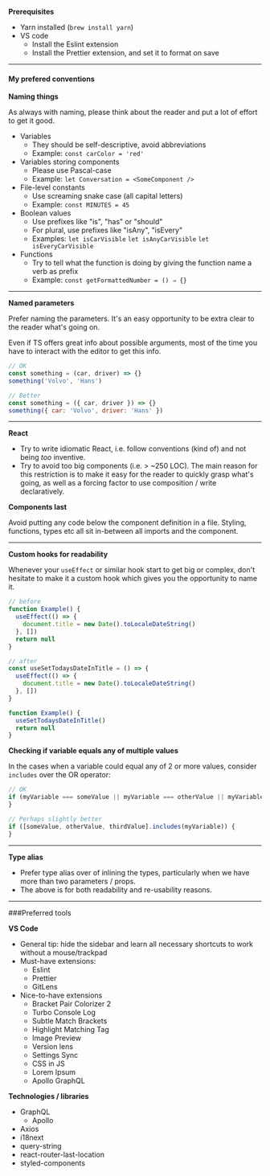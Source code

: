 **Prerequisites**

- Yarn installed (`brew install yarn`)
- VS code
  - Install the Eslint extension
  - Install the Prettier extension, and set it to format on save

---

#### My prefered conventions

**Naming things**

As always with naming, please think about the reader and put a lot of effort to get it good.

- Variables
  - They should be self-descriptive, avoid abbreviations
  - Example: `const carColor = 'red'`
- Variables storing components
  - Please use Pascal-case
  - Example: `let Conversation = <SomeComponent />`
- File-level constants
  - Use screaming snake case (all capital letters)
  - Example: `const MINUTES = 45`
- Boolean values
  - Use prefixes like "is", "has" or "should"
  - For plural, use prefixes like "isAny", "isEvery"
  - Examples: `let isCarVisible` `let isAnyCarVisible` `let isEveryCarVisible`
- Functions
  - Try to tell what the function is doing by giving the function name a verb as prefix
  - Example: `const getFormattedNumber = () ⇒ {}`

---

**Named parameters**

Prefer naming the parameters. It's an easy opportunity to be extra clear to the reader what's going on.

Even if TS offers great info about possible arguments, most of the time you have to interact with the editor to get this info.

```jsx
// OK
const something = (car, driver) => {}
something('Volvo', 'Hans')

// Better
const something = ({ car, driver }) => {}
something({ car: 'Volvo', driver: 'Hans' })
```

---

**React**

- Try to write idiomatic React, i.e. follow conventions (kind of) and not being _too_ inventive.
- Try to avoid too big components (i.e. > ~250 LOC). The main reason for this restriction is to make it easy for the reader to quickly grasp what's going, as well as a forcing factor to use composition / write declaratively.

**Components last**

Avoid putting any code below the component definition in a file. Styling, functions, types etc all sit in-between all imports and the component.

---

**Custom hooks for readability**

Whenever your `useEffect` or similar hook start to get big or complex, don't hesitate to make it a custom hook which gives you the opportunity to name it.

```jsx
// before
function Example() {
  useEffect(() => {
    document.title = new Date().toLocaleDateString()
  }, [])
  return null
}

// after
const useSetTodaysDateInTitle = () => {
  useEffect(() => {
    document.title = new Date().toLocaleDateString()
  }, [])
}

function Example() {
  useSetTodaysDateInTitle()
  return null
}
```

**Checking if variable equals any of multiple values**

In the cases when a variable could equal any of 2 or more values, consider `includes` over the OR operator:

```jsx
// OK
if (myVariable === someValue || myVariable === otherValue || myVariable === thirdValue) {
}

// Perhaps slightly better
if ([someValue, otherValue, thirdValue].includes(myVariable)) {
}
```

---

**Type alias**

- Prefer type alias over of inlining the types, particularly when we have more than two parameters / props.
- The above is for both readability and re-usability reasons.

---

###Preferred tools

**VS Code**

- General tip: hide the sidebar and learn all necessary shortcuts to work without a mouse/trackpad
- Must-have extensions:
  - Eslint
  - Prettier
  - GitLens
- Nice-to-have extensions
  - Bracket Pair Colorizer 2
  - Turbo Console Log
  - Subtle Match Brackets
  - Highlight Matching Tag
  - Image Preview
  - Version lens
  - Settings Sync
  - CSS in JS
  - Lorem Ipsum
  - Apollo GraphQL

**Technologies / libraries**

- GraphQL
  - Apollo
- Axios
- i18next
- query-string
- react-router-last-location
- styled-components
